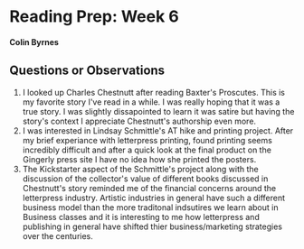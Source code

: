 # Reading Prep: Week 6

#### Colin Byrnes

## Questions or Observations

1. I looked up Charles Chestnutt after reading Baxter's Proscutes. This is my favorite story I've read in a while. I was really hoping that it was a true story. I was slightly dissapointed to learn it was satire but having the story's context I appreciate Chestnutt's authorship even more. 
2. I was interested in Lindsay Schmittle's AT hike and printing project. After my brief experiance with letterpress printing, found printing seems incredibly difficult and after a quick look at the final product on the Gingerly press site I have no idea how she printed the posters.
3. The Kickstarter aspect of the Schmittle's project along with the discussion of the collector's value of different books discussed in Chestnutt's story reminded me of the financial concerns around the letterpress industry. Artistic industries in general have such a different business model than the more traditonal indsutires we learn about in Business classes and it is interesting to me how letterpress and publishing in general have shifted thier business/marketing strategies over the centuries. 